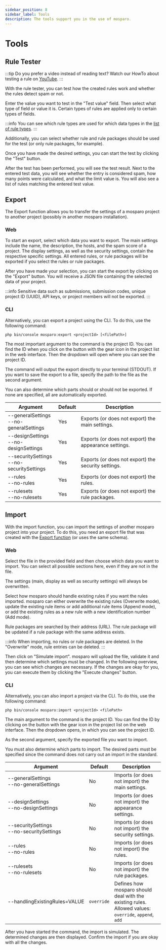 ```yaml
---
sidebar_position: 8
sidebar_label: Tools
description: The tools support you in the use of mosparo.
---
```


# Tools

## Rule Tester

:::tip
Do you prefer a video instead of reading text? Watch our HowTo about testing a rule on [YouTube](https://www.youtube.com/watch?v=oFq3j7kP8TQ).
:::

With the rule tester, you can test how the created rules work and whether the rules detect spam or not.

Enter the value you want to test in the "Test value" field. Then select what type of field or value it is. Certain types of rules are applied only to certain types of fields. 

:::info
You can see which rule types are used for which data types in the [list of rule types](./rule_types).
:::

Additionally, you can select whether rule and rule packages should be used for the test (or only rule packages, for example).

Once you have made the desired settings, you can start the test by clicking the "Test" button.

After the test has been performed, you will see the test result. Next to the entered test data, you will see whether the entry is considered spam, how many points were calculated, and what the limit value is. You will also see a list of rules matching the entered test value.

## Export

The Export function allows you to transfer the settings of a mosparo project to another project (possibly in another mosparo installation).

### Web

To start an export, select which data you want to export. The main settings include the name, the description, the hosts, and the spam score of a project. The display settings, as well as the security settings, contain the respective specific settings. All entered rules, or rule packages will be exported if you select the rules or rule packages.

After you have made your selection, you can start the export by clicking on the "Export" button. You will receive a JSON file containing the selected data of your project.

:::info
Sensitive data such as submissions, submission codes, unique project ID (UUID), API keys, or project members will not be exported.
:::

### CLI

Alternatively, you can export a project using the CLI. To do this, use the following command:

```
php bin/console mosparo:export <projectId> [<filePath>]
```

The most important argument to the command is the project ID. You can find the ID when you click on the button with the gear icon in the project list in the web interface. Then the dropdown will open where you can see the project ID.

The command will output the export directly to your terminal (STDOUT). If you want to save the export to a file, specify the path to the file as the second argument.

You can also determine which parts should or should not be exported. If none are specified, all are automatically exported.

| Argument                                     | Default  | Description                                           |
|----------------------------------------------|----------|-------------------------------------------------------|
| --generalSettings<br/>--no-generalSettings   | Yes      | Exports (or does not export) the main settings.       |
| --designSettings<br/>--no-designSettings     | Yes      | Exports (or does not export) the appearance settings. |
| --securitySettings<br/>--no-securitySettings | Yes      | Exports (or does not export) the security settings.   |
| --rules<br/>--no-rules                       | Yes      | Exports (or does not export) the rules.               |
| --rulesets<br/>--no-rulesets                 | Yes      | Exports (or does not export) the rule packages.       |

## Import

With the import function, you can import the settings of another mosparo project into your project. To do this, you need an export file that was created with the [Export function](#export) (or uses the same schema).

### Web

Select the file in the provided field and then choose which data you want to import. You can select all possible sections here, even if they are not in the file.

The settings (main, display as well as security settings) will always be overwritten.

Select how mosparo should handle existing rules if you want the rules imported. mosparo can either overwrite the existing rules (Overwrite mode), update the existing rule items or add additional rule items (Append mode), or add the existing rules as a new rule with a new identification number (Add mode).

Rule packages are searched by their address (URL). The rule package will be updated if a rule package with the same address exists.

:::info
When importing, no rules or rule packages are deleted. In the "Overwrite" mode, rule entries can be deleted.
:::

Then click on "Simulate import". mosparo will upload the file, validate it and then determine which settings must be changed. In the following overview, you can see which changes are necessary. If the changes are okay for you, you can execute them by clicking the "Execute changes" button.

### CLI

Alternatively, you can also import a project via the CLI. To do this, use the following command:

```
php bin/console mosparo:import <projectId> <filePath>
```

The main argument to the command is the project ID. You can find the ID by clicking on the button with the gear icon in the project list on the web interface. Then the dropdown opens, in which you can see the project ID.

As the second argument, specify the exported file you want to import.

You must also determine which parts to import. The desired parts must be specified since the command does not carry out an import in the standard.

| Argument                                     | Default    | Description                                                                                          |
|----------------------------------------------|------------|------------------------------------------------------------------------------------------------------|
| --generalSettings<br/>--no-generalSettings   | No         | Imports (or does not import) the main settings.                                                      |
| --designSettings<br/>--no-designSettings     | No         | Imports (or does not import) the appearance settings.                                                |
| --securitySettings<br/>--no-securitySettings | No         | Imports (or does not import) the security settings.                                                  |
| --rules<br/>--no-rules                       | No         | Imports (or does not import) the rules.                                                              |
| --rulesets<br/>--no-rulesets                 | No         | Imports (or does not import) the rule packages.                                                      |
| <nobr>--handlingExistingRules=VALUE</nobr>   | `override` | Defines how mosparo should deal with the existing rules. Allowed values: `override`, `append`, `add` |

After you have started the command, the import is simulated. The determined changes are then displayed. Confirm the import if you are okay with all the changes.
